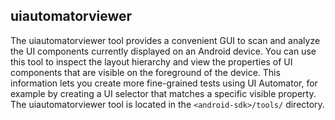 
## uiautomatorviewer

The uiautomatorviewer tool provides a convenient GUI to scan and analyze the UI components currently displayed on an Android device. You can use this tool to inspect the layout hierarchy and view the properties of UI components that are visible on the foreground of the device. This information lets you create more fine-grained tests using UI Automator, for example by creating a UI selector that matches a specific visible property.
The uiautomatorviewer tool is located in the `<android-sdk>/tools/` directory.


